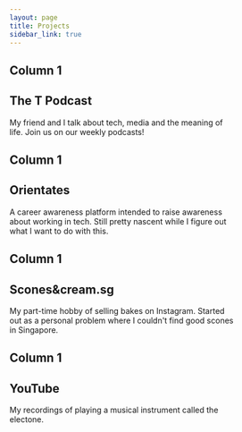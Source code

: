 ```yaml
---
layout: page
title: Projects
sidebar_link: true
---
```


<!DOCTYPE html>
<html>
<head>
<meta name="viewport" content="width=device-width, initial-scale=1">
<style>
* {
  box-sizing: border-box;
}


.icon {
    display: inline-block;
    width: 180px;
    height: 180px;
    border-color: #c9c9c9;
    background-color: white;
    border-width: 0.5px;
    border-style: solid;
    
}

.main-paragraph {
  display: inline-block;
  width: 658px;
  height: 180px;
  border-color: #c9c9c9;
  background-color: white;
  border-width: 0.5px;
  border-style: solid;
}

/* Clear floats after the columns */
.row {
  content: "";
  clear: both;
  display: flex;
}

.borderpadding {
	padding: 10px;
}
</style>
</head>
<body>


<div class="row">
  <div class="icon">
    <h2>Column 1</h2>
  </div>
  <div class="main-paragraph">
    <h2>The T Podcast</h2>
    <p>My friend and I talk about tech, media and the meaning of life. Join us on our weekly podcasts!</p>
  </div>
</div>


<div class="borderpadding"></div>


<div class="row">
  <div class="icon">
    <h2 style="vertical-align: top;">Column 1</h2>
  </div>
  <div class="main-paragraph" >
    <h2>Orientates</h2>
    <p>A career awareness platform intended to raise awareness about working in tech. Still pretty nascent while I figure out what I want to do with this.</p>
  </div>
</div>

<div class="borderpadding"></div>


<div class="row">
  <div class="icon">
    <h2 style="vertical-align: top;">Column 1</h2>
  </div>
  <div class="main-paragraph" >
    <h2>Scones&cream.sg</h2>
    <p>My part-time hobby of selling bakes on Instagram. Started out as a personal problem where I couldn't find good scones in Singapore.</p>
  </div>
</div>

<div class="borderpadding"></div>


<div class="row">
  <div class="icon">
    <h2 style="vertical-align: top;">Column 1</h2>
  </div>
  <div class="main-paragraph" >
    <h2>YouTube</h2>
    <p>My recordings of playing a musical instrument called the electone.</p>
  </div>
</div>

</body>
</html>
